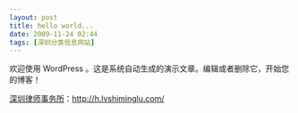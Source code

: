 ```yaml
---
layout: post
title: hello world...
date: 2009-11-24 02:44
tags: [深圳分类信息网站]
---
```

欢迎使用 WordPress 。这是系统自动生成的演示文章。编辑或者删除它，开始您的博客！

<a href="http://h.lvshiminglu.com/">深圳律师事务所</a>：<a href="http://h.lvshiminglu.com/">http://h.lvshiminglu.com/</a>

